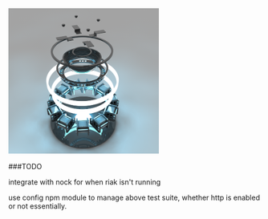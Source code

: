 <img src="riaktor.png" alt="the riaktor" width="300px;"/>

###TODO

  integrate with nock for when riak isn't running

  use config npm module to manage above test suite, whether http is enabled or not essentially.